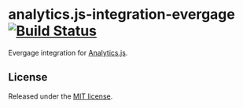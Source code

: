 # analytics.js-integration-evergage [![Build Status][ci-badge]][ci-link]

Evergage integration for [Analytics.js][].

## License

Released under the [MIT license](License.md).


[Analytics.js]: https://segment.com/docs/libraries/analytics.js/
[ci-link]: https://circleci.com/gh/segment-integrations/analytics.js-integration-evergage
[ci-badge]: https://circleci.com/gh/segment-integrations/analytics.js-integration-evergage.svg?style=svg
